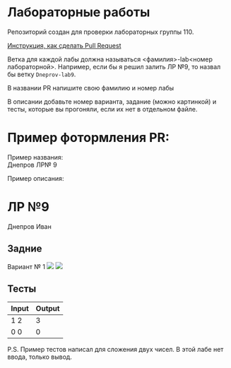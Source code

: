 # Лабораторные работы
Репозиторий создан для проверки лабораторных группы 110.

[Инструкция, как сделать Pull Request](https://jeka.by/post/1053/github-send-PR-to-other-repository/#open-pr)

Ветка для каждой лабы должна называться <фамилия>-lab<номер лабораторной>.
Например, если бы я решил залить ЛР №9, то назвал бы ветку `Dneprov-lab9`.

В названии PR напишите свою фамилию и номер лабы

В описании добавьте номер варианта, задание (можно картинкой) и тесты, которые вы прогоняли, если их нет в отдельном файле.  
  

# Пример фотормления PR:  
  
Пример названия:  
Днепров ЛР№ 9

Пример описания:
# ЛР №9

Днепров Иван

## Задние
Вариант № 1
![](https://github.com/iDneprov/labs-first-course/blob/main/lab9-1.png)
![](https://github.com/iDneprov/labs-first-course/blob/main/lab9-2.png)

## Тесты

| Input | Output |
|-------|--------|
| 1 2   | 3      |
| 0 0   | 0      |

P.S. Пример тестов написал для сложения двух чисел. В этой лабе нет ввода, только вывод.
